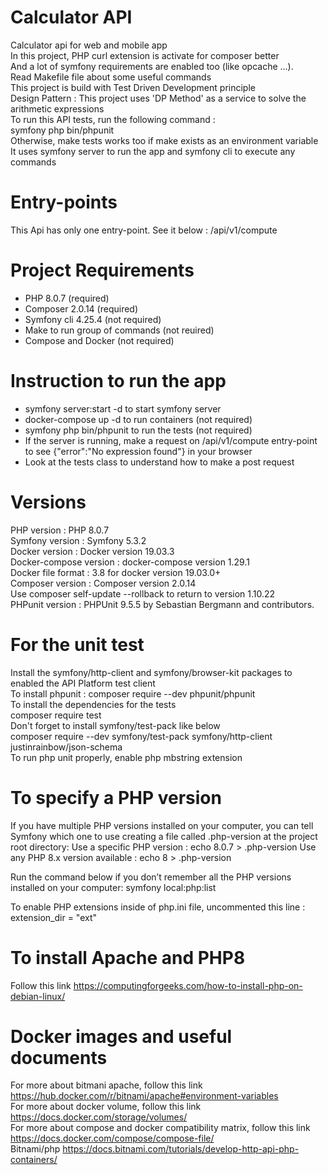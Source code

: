 # Calculator API  
Calculator api for web and mobile app  
In this project, PHP curl extension is activate for composer better   
And a lot of symfony requirements are enabled too (like opcache ...).  
Read Makefile file about some useful commands  
This project is build with Test Driven Development principle  
Design Pattern : This project uses 'DP Method' as a service to solve the arithmetic expressions  
To run this API tests, run the following command :  
symfony php bin/phpunit  
Otherwise, make tests works too if make exists as an environment variable  
It uses symfony server to run the app and symfony cli to execute any commands   

# Entry-points  
This Api has only one entry-point. See it below :
/api/v1/compute  

# Project Requirements  
- PHP 8.0.7 (required)  
- Composer 2.0.14 (required)  
- Symfony cli 4.25.4 (not required)
- Make to run group of commands  (not reuired)  
- Compose and Docker (not required)  

# Instruction to run the app  
- symfony server:start -d  to start symfony server  
- docker-compose up -d to run containers (not required)  
- symfony php bin/phpunit to run the tests (not required)  
- If the server is running, make a request on /api/v1/compute entry-point to see {"error":"No expression found"} in your browser  
- Look at the tests class to understand how to make a post request  


# Versions  
PHP version : PHP 8.0.7  
Symfony version : Symfony 5.3.2  
Docker version : Docker version 19.03.3  
Docker-compose version : docker-compose version 1.29.1  
Docker file format : 3.8 for docker version 19.03.0+  
Composer version : Composer version 2.0.14  
Use composer self-update --rollback to return to version 1.10.22  
PHPunit version : PHPUnit 9.5.5 by Sebastian Bergmann and contributors.  


# For the unit test  
Install the symfony/http-client and symfony/browser-kit packages to enabled the API Platform test client  
To install phpunit : composer require --dev phpunit/phpunit  
To install the dependencies for the tests  
composer require test  
Don't forget to install symfony/test-pack like below  
composer require --dev symfony/test-pack symfony/http-client justinrainbow/json-schema  
To run php unit properly, enable php mbstring extension  


# To specify a PHP version  
If you have multiple PHP versions installed on your computer, you can tell Symfony which one to use creating a file called .php-version at  the project root directory: Use a specific PHP version : echo 8.0.7 > .php-version
Use any PHP 8.x version available : echo 8 > .php-version

Run the command below if you don’t remember all the PHP versions installed on your computer:
symfony local:php:list  

To enable PHP extensions inside of php.ini file, uncommented this line : extension_dir = "ext"  


# To install Apache and PHP8  
Follow this link  https://computingforgeeks.com/how-to-install-php-on-debian-linux/  

# Docker images and useful documents  
For more about bitmani apache, follow this link https://hub.docker.com/r/bitnami/apache#environment-variables  
For more about docker volume, follow this link https://docs.docker.com/storage/volumes/  
For more about compose and docker compatibility matrix, follow this link https://docs.docker.com/compose/compose-file/  
Bitnami/php https://docs.bitnami.com/tutorials/develop-http-api-php-containers/


